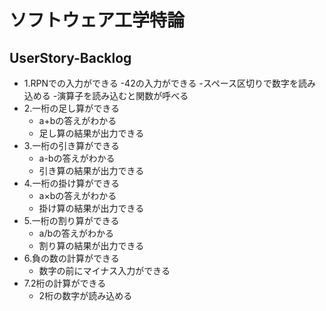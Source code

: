 # ソフトウェア工学特論

## UserStory-Backlog

- 1.RPNでの入力ができる
  -42の入力ができる
  -スペース区切りで数字を読み込める
  -演算子を読み込むと関数が呼べる
- 2.一桁の足し算ができる
  - a+bの答えがわかる
  - 足し算の結果が出力できる
- 3.一桁の引き算ができる
  - a-bの答えがわかる
  - 引き算の結果が出力できる
- 4.一桁の掛け算ができる
  - a×bの答えがわかる
  - 掛け算の結果が出力できる
- 5.一桁の割り算ができる
  - a/bの答えがわかる
  - 割り算の結果が出力できる
- 6.負の数の計算ができる
  - 数字の前にマイナス入力ができる
- 7.2桁の計算ができる
  - 2桁の数字が読み込める
